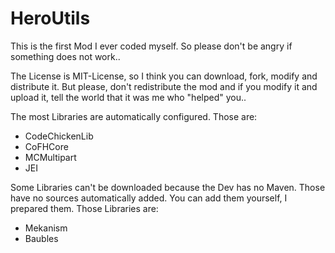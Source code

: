 # HeroUtils
This is the first Mod I ever coded myself. So please don't be angry if something does not work..

The License is MIT-License, so I think you can download, fork, modify and distribute it. But please, don't redistribute the mod and if you modify it and upload it, tell the world that it was me who "helped" you..

The most Libraries are automatically configured. Those are:
  * CodeChickenLib
  * CoFHCore
  * MCMultipart
  * JEI

Some Libraries can't be downloaded because the Dev has no Maven. Those have no sources automatically added. You can add them yourself, I prepared them. Those Libraries are:
  * Mekanism
  * Baubles
